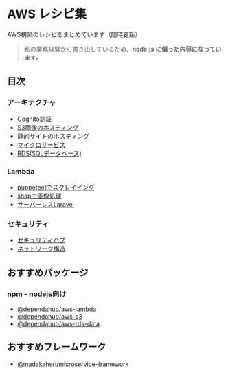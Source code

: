# AWS レシピ集

AWS構築のレシピをまとめています（随時更新）

> 私の業務経験から書き出しているため、**node.js に偏った内容になっています。**

## 目次

### アーキテクチャ

- [Cognito認証](./docs/アーキテクチャ/Cognito認証.md)
- [S3画像のホスティング](./docs/アーキテクチャ/S3画像のホスティング.md)
- [静的サイトのホスティング](./docs/アーキテクチャ/静的サイトのホスティング.md)
- [マイクロサービス](./docs/アーキテクチャ/マイクロサービス.md)
- [RDS(SQLデータベース)](./docs/アーキテクチャ/RDS(SQLデータベース).md)

### Lambda

- [puppeteetでスクレイピング](./docs/Lambda/puppeteetでスクレイピング.md)
- [shapで画像処理](./docs/Lambda/shapで画像処理.md)
- [サーバーレスLaravel](./docs/Lambda/サーバーレスLaravel.md)

### セキュリティ

- [セキュリティハブ](./docs/セキュリティ/セキュリティハブ.md)
- [ネットワーク構造](./docs/セキュリティ/ネットワーク構造.md)

## おすすめパッケージ

### npm - nodejs向け

- [@dependahub/aws-lambda](https://www.npmjs.com/package/@dependahub/aws-lambda)
- [@dependahub/aws-s3](https://www.npmjs.com/package/@dependahub/aws-s3)
- [@dependahub/aws-rds-data](https://www.npmjs.com/package/@dependahub/aws-rds-data)

## おすすめフレームワーク

- [@madakaheri/microservice-framework](https://github.com/madakaheri/microservice-framework)
